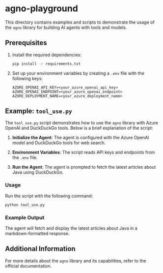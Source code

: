 # agno-playground

This directory contains examples and scripts to demonstrate the usage of the `agno` library for building AI agents with tools and models.

## Prerequisites

1. Install the required dependencies:
   ```bash
   pip install -r requirements.txt
   ```

2. Set up your environment variables by creating a `.env` file with the following keys:
   ```
   AZURE_OPENAI_API_KEY=<your_azure_openai_api_key>
   AZURE_OPENAI_ENDPOINT=<your_azure_openai_endpoint>
   AZURE_DEPLOYMENT_NAME=<your_azure_deployment_name>
   ```

## Example: `tool_use.py`

The `tool_use.py` script demonstrates how to use the `agno` library with Azure OpenAI and DuckDuckGo tools. Below is a brief explanation of the script:

1. **Initialize the Agent**:
   The agent is configured with the Azure OpenAI model and DuckDuckGo tools for web search.

2. **Environment Variables**:
   The script reads API keys and endpoints from the `.env` file.

3. **Run the Agent**:
   The agent is prompted to fetch the latest articles about Java using DuckDuckGo.

### Usage

Run the script with the following command:
```bash
python tool_use.py
```

### Example Output

The agent will fetch and display the latest articles about Java in a markdown-formatted response.

## Additional Information

For more details about the `agno` library and its capabilities, refer to the official documentation.
